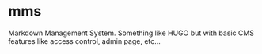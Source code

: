 # mms
Markdown Management System. Something like HUGO but with basic CMS features like access control, admin page, etc...
